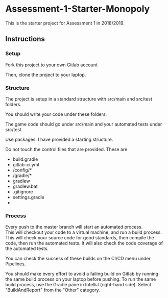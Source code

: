 # Assessment-1-Starter-Monopoly

This is the starter project for Assessment 1 in 2018/2019.

## Instructions

### Setup

Fork this project to your own Gitlab account

Then, clone the project to your laptop.

### Structure

The project is setup in a standard structure with src/main and src/test folders.

You should write your code under these folders.

The game code should go under src/main and your automated tests under src/test.

Use packages.  I have provided a starting structure.

Do not touch the control files that are provided.  These are

* build.gradle
* gitlab-ci.yml
* /config/*
* /gradle/*
* gradlew
* gradlew.bat
* .gitignore
* settings.gradle
* 
### Process

Every push to the master branch will start an automated process.  
This will checkout your code to a virtual machine, and run a build process.
This will check your source code for good standards, then compile the code, 
then run the automated tests.  It will also check the code coverage of the
automated tests.

You can check the success of these builds on the CI/CD menu under Pipelines.

You should make every effort to avoid a failing build on Gitlab by running the 
same build process on your laptop before pushing.  To run the same build process, 
use the Gradle pane in IntelliJ (right-hand side).  Select "BuildAndReport" from the 
"Other" category.